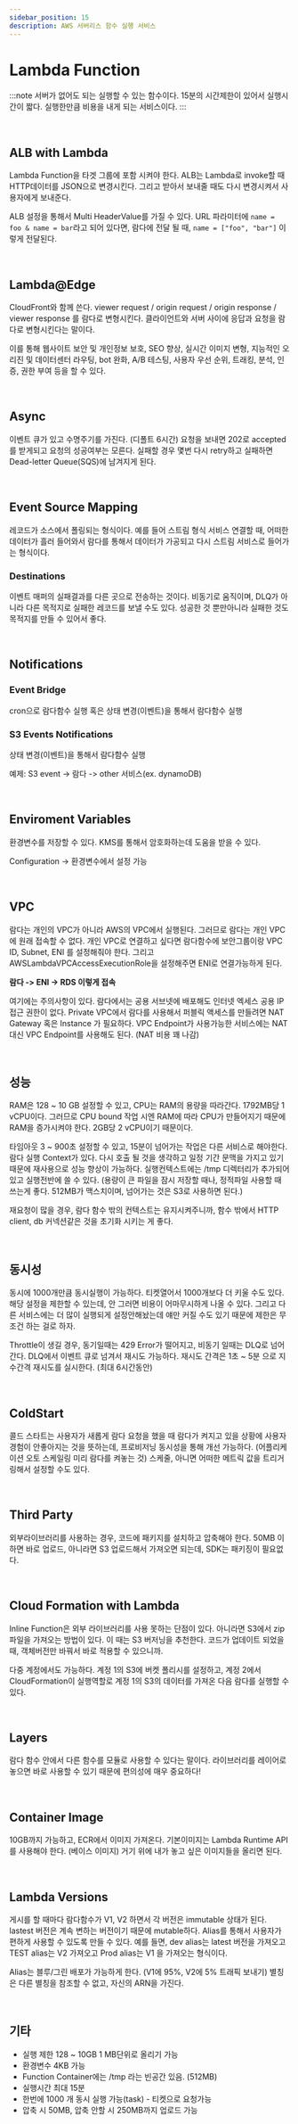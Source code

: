 ```yaml
---
sidebar_position: 15
description: AWS 서버리스 함수 실행 서비스
---
```


# Lambda Function

:::note
서버가 없어도 되는 실행할 수 있는 함수이다. 15분의 시간제한이 있어서 실행시간이 짧다. 실행한만큼 비용을 내게 되는 서비스이다.
:::

<br/>

## ALB with Lambda

Lambda Function을 타겟 그룹에 포함 시켜야 한다. ALB는 Lambda로 invoke할 때 HTTP데이터를 JSON으로 변경시킨다. 그리고 받아서 보내줄 때도 다시 변경시켜서 사용자에게 보내준다.

ALB 설정을 통해서 Multi HeaderValue를 가질 수 있다. URL 파라미터에 `name = foo & name = bar`라고 되어 있다면, 람다에 전달 될 때, `name = ["foo", "bar"]` 이렇게 전달된다.

<br/>

## Lambda@Edge

CloudFront와 함께 쓴다. viewer request / origin request / origin response / viewer response 를 람다로 변형시킨다. 클라이언트와 서버 사이에 응답과 요청을 람다로 변형시킨다는 말이다.

이를 통해 웹사이트 보안 및 개인정보 보호, SEO 향상, 실시간 이미지 변형, 지능적인 오리진 및 데이터센터 라우팅, bot 완화, A/B 테스팅, 사용자 우선 순위, 트래킹, 분석, 인증, 권한 부여 등을 할 수 있다.

<br/>

## Async

이벤트 큐가 있고 수명주기를 가진다. (디폴트 6시간) 요청을 보내면 202로 accepted를 받게되고 요청의 성공여부는 모른다. 실패할 경우 몇번 다시 retry하고 실패하면 Dead-letter Queue(SQS)에 남겨지게 된다.

<br/>

## Event Source Mapping

레코드가 소스에서 폴링되는 형식이다. 예를 들어 스트림 형식 서비스 연결할 때, 어떠한 데이터가 흘러 들어와서 람다를 통해서 데이터가 가공되고 다시 스트림 서비스로 들어가는 형식이다.

### Destinations

이벤트 매퍼의 실패결과를 다른 곳으로 전송하는 것이다. 비동기로 움직이며, DLQ가 아니라 다른 목적지로 실패한 레코드를 보낼 수도 있다. 성공한 것 뿐만아니라 실패한 것도 목적지를 만들 수 있어서 좋다.

<br/>

## Notifications

### Event Bridge

cron으로 람다함수 실행 혹은 상태 변경(이벤트)을 통해서 람다함수 실행

### S3 Events Notifications

상태 변경(이벤트)을 통해서 람다함수 실행

예제: S3 event -> 람다 -> other 서비스(ex. dynamoDB)

<br/>

## Enviroment Variables

환경변수를 저장할 수 있다. KMS를 통해서 암호화하는데 도움을 받을 수 있다.

Configuration -> 환경변수에서 설정 가능

<br/>

## VPC

람다는 개인의 VPC가 아니라 AWS의 VPC에서 실행된다. 그러므로 람다는 개인 VPC에 원래 접속할 수 없다. 개인 VPC로 연결하고 싶다면 람다함수에 보안그룹이랑 VPC ID, Subnet, ENI 를 설정해줘야 한다. 그리고 AWSLambdaVPCAccessExecutionRole을 설정해주면 ENI로 연결가능하게 된다.

**람다 -> ENI -> RDS 이렇게 접속**

여기에는 주의사항이 있다. 람다에서는 공용 서브넷에 배포해도 인터넷 엑세스 공용 IP 접근 권한이 없다. Private VPC에서 람다를 사용해서 퍼블릭 액세스를 만들려면 NAT Gateway 혹은 Instance 가 필요하다. VPC Endpoint가 사용가능한 서비스에는 NAT대신 VPC Endpoint를 사용해도 된다. (NAT 비용 꽤 나감)

<br/>

## 성능

RAM은 128 ~ 10 GB 설정할 수 있고, CPU는 RAM의 용량을 따라간다. 1792MB당 1 vCPU이다. 그러므로 CPU bound 작업 시엔 RAM에 따라 CPU가 만들어지기 때문에 RAM을 증가시켜야 한다. 2GB당 2 vCPU이기 때문이다.

타임아웃 3 ~ 900초 설정할 수 있고, 15분이 넘어가는 작업은 다른 서비스로 해야한다. 람다 실행 Context가 있다. 다시 호출 될 것을 생각하고 일정 기간 문맥을 가지고 있기 때문에 재사용으로 성능 향상이 가능하다. 실행컨텍스트에는 /tmp 디렉터리가 추가되어있고 실행전반에 쓸 수 있다. (용량이 큰 파일을 잠시 저장할 때나, 정적파일 사용할 때 쓰는게 좋다. 512MB가 맥스치이며, 넘어가는 것은 S3로 사용하면 된다.)

재요청이 많을 경우, 람다 함수 밖의 컨텍스트는 유지시켜주니까, 함수 밖에서 HTTP client, db 커넥션같은 것을 초기화 시키는 게 좋다.

<br/>

## 동시성

동시에 1000개만큼 동시실행이 가능하다. 티켓열어서 1000개보다 더 키울 수도 있다. 해당 설정을 제한할 수 있는데, 안 그러면 비용이 어마무시하게 나올 수 있다. 그리고 다른 서비스에는 더 많이 실행되게 설정안해놨는데 얘만 커질 수도 있기 때문에 제한은 무조건 하는 걸로 하자.

Throttle이 생길 경우, 동기일때는 429 Error가 떨어지고, 비동기 일때는 DLQ로 넘어간다. DLQ에서 이벤트 큐로 넘겨서 재시도 가능하다. 재시도 간격은 1초 ~ 5분 으로 지수간격 재시도를 실시한다. (최대 6시간동안)

<br/>

## ColdStart

콜드 스타트는 사용자가 새롭게 람다 요청을 했을 때 람다가 켜지고 있을 상황에 사용자 경험이 안좋아지는 것을 뜻하는데, 프로비저닝 동시성을 통해 개선 가능하다. (어플리케이션 오토 스케일링 미리 람다를 켜놓는 것) 스케줄, 아니면 어떠한 메트릭 값을 트리거링해서 설정할 수도 있다.

<br/>

## Third Party

외부라이브러리를 사용하는 경우, 코드에 패키지를 설치하고 압축해야 한다. 50MB 이하면 바로 업로드, 아니라면 S3 업로드해서 가져오면 되는데, SDK는 패키징이 필요없다.

<br/>

## Cloud Formation with Lambda

Inline Function은 외부 라이브러리를 사용 못하는 단점이 있다. 아니라면 S3에서 zip파일을 가져오는 방법이 있다. 이 때는 S3 버저닝을 추천한다. 코드가 업데이트 되었을 때, 객체버전만 바꿔서 바로 적용할 수 있으니까.

다중 계정에서도 가능하다. 계정 1의 S3에 버켓 폴리시를 설정하고, 계정 2에서 CloudFormation이 실행역할로 계정 1의 S3의 데이터를 가져온 다음 람다를 실행할 수 있다.

<br/>

## Layers

람다 함수 안에서 다른 함수를 모듈로 사용할 수 있다는 말이다. 라이브러리를 레이어로 놓으면 바로 사용할 수 있기 때문에 편의성에 매우 중요하다!

<br/>

## Container Image

10GB까지 가능하고, ECR에서 이미지 가져온다. 기본이미지는 Lambda Runtime API를 사용해야 한다. (베이스 이미지) 거기 위에 내가 놓고 싶은 이미지들을 올리면 된다.

<br/>

## Lambda Versions

게시를 할 때마다 람다함수가 V1, V2 하면서 각 버전은 immutable 상태가 된다. lastest 버전은 계속 변하는 버전이기 때문에 mutable하다. Alias를 통해서 사용자가 편하게 사용할 수 있도록 만들 수 있다. 예를 들면, dev alias는 latest 버전을 가져오고 TEST alias는 V2 가져오고 Prod alias는 V1 을 가져오는 형식이다.

Alias는 블루/그린 배포가 가능하게 한다. (V1에 95%, V2에 5% 트래픽 보내기) 별칭은 다른 별칭을 참조할 수 없고, 자신의 ARN을 가진다.

<br/>

## 기타

- 실행 제한 128 ~ 10GB 1 MB단위로 올리기 가능
- 환경변수 4KB 가능
- Function Container에는 /tmp 라는 빈공간 있음. (512MB)
- 실행시간 최대 15분
- 한번에 1000 개 동시 실행 가능(task) - 티켓으로 요청가능
- 압축 시 50MB, 압축 안할 시 250MB까지 업로드 가능

<br/>
